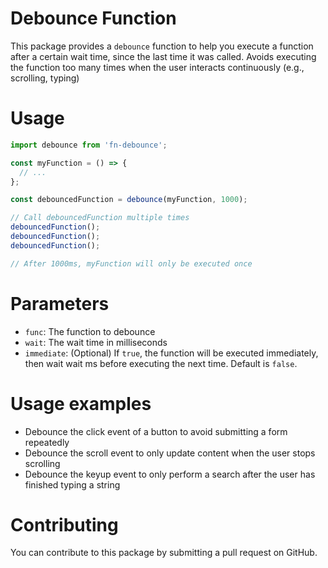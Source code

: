 # Debounce Function
This package provides a `debounce` function to help you execute a function after a certain wait time, since the last time it was called.
Avoids executing the function too many times when the user interacts continuously (e.g., scrolling, typing)
# Usage
```js
import debounce from 'fn-debounce';

const myFunction = () => {
  // ...
};

const debouncedFunction = debounce(myFunction, 1000);

// Call debouncedFunction multiple times
debouncedFunction();
debouncedFunction();
debouncedFunction();

// After 1000ms, myFunction will only be executed once
```

# Parameters
- `func`: The function to debounce
- `wait`: The wait time in milliseconds
- `immediate`: (Optional) If `true`, the function will be executed immediately, then wait wait ms before executing the next time. Default is `false`.

# Usage examples
- Debounce the click event of a button to avoid submitting a form repeatedly
- Debounce the scroll event to only update content when the user stops scrolling
- Debounce the keyup event to only perform a search after the user has finished typing a string
# Contributing
You can contribute to this package by submitting a pull request on GitHub.
